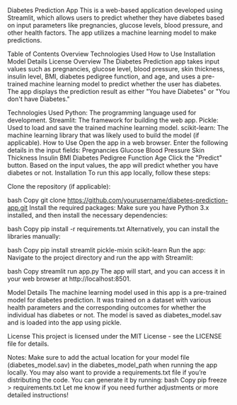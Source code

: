 Diabetes Prediction App
This is a web-based application developed using Streamlit, which allows users to predict whether they have diabetes based on input parameters like pregnancies, glucose levels, blood pressure, and other health factors. The app utilizes a machine learning model to make predictions.

Table of Contents
Overview
Technologies Used
How to Use
Installation
Model Details
License
Overview
The Diabetes Prediction app takes input values such as pregnancies, glucose level, blood pressure, skin thickness, insulin level, BMI, diabetes pedigree function, and age, and uses a pre-trained machine learning model to predict whether the user has diabetes. The app displays the prediction result as either "You have Diabetes" or "You don't have Diabetes."

Technologies Used
Python: The programming language used for development.
Streamlit: The framework for building the web app.
Pickle: Used to load and save the trained machine learning model.
scikit-learn: The machine learning library that was likely used to build the model (if applicable).
How to Use
Open the app in a web browser.
Enter the following details in the input fields:
Pregnancies
Glucose
Blood Pressure
Skin Thickness
Insulin
BMI
Diabetes Pedigree Function
Age
Click the "Predict" button.
Based on the input values, the app will predict whether you have diabetes or not.
Installation
To run this app locally, follow these steps:

Clone the repository (if applicable):

bash
Copy
git clone https://github.com/yourusername/diabetes-prediction-app.git
Install the required packages: Make sure you have Python 3.x installed, and then install the necessary dependencies:

bash
Copy
pip install -r requirements.txt
Alternatively, you can install the libraries manually:

bash
Copy
pip install streamlit pickle-mixin scikit-learn
Run the app: Navigate to the project directory and run the app with Streamlit:

bash
Copy
streamlit run app.py
The app will start, and you can access it in your web browser at http://localhost:8501.

Model Details
The machine learning model used in this app is a pre-trained model for diabetes prediction. It was trained on a dataset with various health parameters and the corresponding outcomes for whether the individual has diabetes or not. The model is saved as diabetes_model.sav and is loaded into the app using pickle.

License
This project is licensed under the MIT License - see the LICENSE file for details.

Notes:
Make sure to add the actual location for your model file (diabetes_model.sav) in the diabetes_model_path when running the app locally.
You may also want to provide a requirements.txt file if you’re distributing the code. You can generate it by running:
bash
Copy
pip freeze > requirements.txt
Let me know if you need further adjustments or more detailed instructions!



